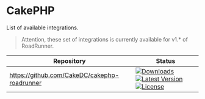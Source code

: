 # CakePHP
List of available integrations.

> Attention, these set of integrations is currently available for v1.* of RoadRunner.

Repository | Status 
--- | ---
https://github.com/CakeDC/cakephp-roadrunner | [![Downloads](https://poser.pugx.org/cakedc/cakephp-roadrunner/d/total.png)](https://packagist.org/packages/cakedc/cakephp-roadrunner) [![Latest Version](https://poser.pugx.org/cakedc/cakephp-roadrunner/v/stable.png)](https://packagist.org/packages/cakedc/cakephp-roadrunner) [![License](https://poser.pugx.org/cakedc/cakephp-roadrunner/license.svg)](https://packagist.org/packages/cakedc/cakephp-roadrunner)